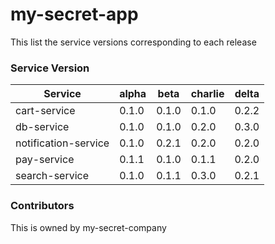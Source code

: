 # my-secret-app
This list the service versions corresponding to each release
### Service Version
| Service | alpha | beta | charlie | delta |
| - | - | - | - | - |
| cart-service | 0.1.0 | 0.1.0 | 0.1.0 | 0.2.2 |
| db-service | 0.1.0 | 0.1.0 | 0.2.0 | 0.3.0 |
| notification-service | 0.1.0 | 0.2.1 | 0.2.0 | 0.2.0 |
| pay-service | 0.1.1 | 0.1.0 | 0.1.1 | 0.2.0 |
| search-service | 0.1.0 | 0.1.1 | 0.3.0 | 0.2.1 |
### Contributors
This is owned by my-secret-company